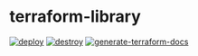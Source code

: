 # terraform-library

[![deploy](https://github.com/christosgalano/terraform-library/actions/workflows/deploy.yaml/badge.svg?branch=main)](https://github.com/christosgalano/terraform-library/actions/workflows/deploy.yaml)
[![destroy](https://github.com/christosgalano/terraform-library/actions/workflows/destroy.yaml/badge.svg?branch=main)](https://github.com/christosgalano/terraform-library/actions/workflows/destroy.yaml)
[![generate-terraform-docs](https://github.com/christosgalano/terraform-library/actions/workflows/generate_terraform_docs.yaml/badge.svg?branch=main)](https://github.com/christosgalano/terraform-library/actions/workflows/generate_terraform_docs.yaml)

